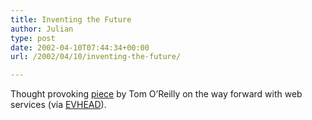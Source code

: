 ```yaml
---
title: Inventing the Future
author: Julian
type: post
date: 2002-04-10T07:44:34+00:00
url: /2002/04/10/inventing-the-future/

---
```

Thought provoking [piece][1] by Tom O&#8217;Reilly on the way forward with web services (via [EVHEAD][2]).

 [1]: https://www.oreillynet.com/pub/a/network/2002/04/09/future.html
 [2]: https://www.evhead.com/